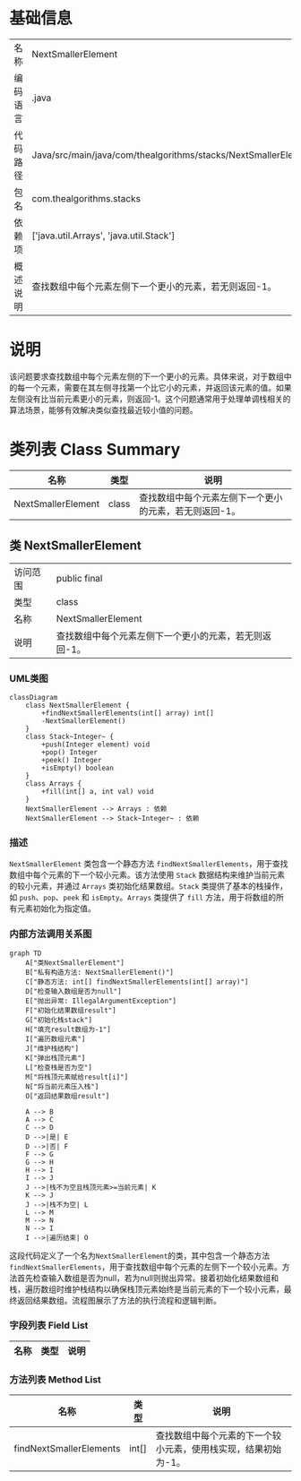 # 基础信息

|      |      |
|------|------|
| 名称 | NextSmallerElement |
| 编码语言 | .java |
| 代码路径 | Java/src/main/java/com/thealgorithms/stacks/NextSmallerElement.java |
| 包名 | com.thealgorithms.stacks |
| 依赖项 | ['java.util.Arrays', 'java.util.Stack'] |
| 概述说明 | 查找数组中每个元素左侧下一个更小的元素，若无则返回-1。 |

# 说明

该问题要求查找数组中每个元素左侧的下一个更小的元素。具体来说，对于数组中的每一个元素，需要在其左侧寻找第一个比它小的元素，并返回该元素的值。如果左侧没有比当前元素更小的元素，则返回-1。这个问题通常用于处理单调栈相关的算法场景，能够有效解决类似查找最近较小值的问题。

# 类列表 Class Summary

| 名称   | 类型  | 说明 |
|-------|------|-------------|
| NextSmallerElement | class | 查找数组中每个元素左侧下一个更小的元素，若无则返回-1。 |



## 类 NextSmallerElement

|      |      |
|------|------|
| 访问范围 | public final |
| 类型 | class |
| 名称 | NextSmallerElement |
| 说明 | 查找数组中每个元素左侧下一个更小的元素，若无则返回-1。 |


### UML类图

```mermaid
classDiagram
    class NextSmallerElement {
        +findNextSmallerElements(int[] array) int[]
        -NextSmallerElement()
    }
    class Stack~Integer~ {
        +push(Integer element) void
        +pop() Integer
        +peek() Integer
        +isEmpty() boolean
    }
    class Arrays {
        +fill(int[] a, int val) void
    }
    NextSmallerElement --> Arrays : 依赖
    NextSmallerElement --> Stack~Integer~ : 依赖
```

### 描述
`NextSmallerElement` 类包含一个静态方法 `findNextSmallerElements`，用于查找数组中每个元素的下一个较小元素。该方法使用 `Stack` 数据结构来维护当前元素的较小元素，并通过 `Arrays` 类初始化结果数组。`Stack` 类提供了基本的栈操作，如 `push`、`pop`、`peek` 和 `isEmpty`。`Arrays` 类提供了 `fill` 方法，用于将数组的所有元素初始化为指定值。


### 内部方法调用关系图

```mermaid
graph TD
    A["类NextSmallerElement"]
    B["私有构造方法: NextSmallerElement()"]
    C["静态方法: int[] findNextSmallerElements(int[] array)"]
    D["检查输入数组是否为null"]
    E["抛出异常: IllegalArgumentException"]
    F["初始化结果数组result"]
    G["初始化栈stack"]
    H["填充result数组为-1"]
    I["遍历数组元素"]
    J["维护栈结构"]
    K["弹出栈顶元素"]
    L["检查栈是否为空"]
    M["将栈顶元素赋给result[i]"]
    N["将当前元素压入栈"]
    O["返回结果数组result"]

    A --> B
    A --> C
    C --> D
    D -->|是| E
    D -->|否| F
    F --> G
    G --> H
    H --> I
    I --> J
    J -->|栈不为空且栈顶元素>=当前元素| K
    K --> J
    J -->|栈不为空| L
    L --> M
    M --> N
    N --> I
    I -->|遍历结束| O
```

这段代码定义了一个名为`NextSmallerElement`的类，其中包含一个静态方法`findNextSmallerElements`，用于查找数组中每个元素的左侧下一个较小元素。方法首先检查输入数组是否为null，若为null则抛出异常。接着初始化结果数组和栈，遍历数组时维护栈结构以确保栈顶元素始终是当前元素的下一个较小元素，最终返回结果数组。流程图展示了方法的执行流程和逻辑判断。

### 字段列表 Field List

| 名称  | 类型  | 说明 |
|-------|-------|------|

### 方法列表 Method List

| 名称  | 类型  | 说明 |
|-------|-------|------|
| findNextSmallerElements | int[] | 查找数组中每个元素的下一个较小元素，使用栈实现，结果初始为-1。 |




